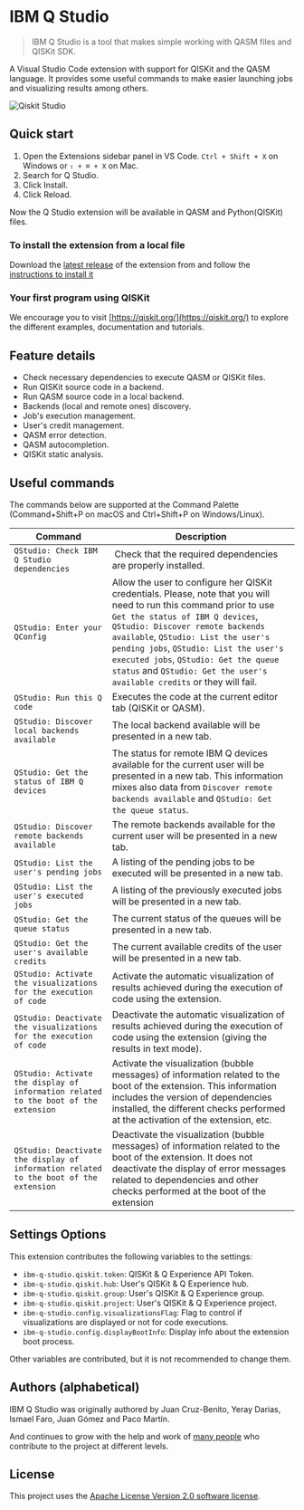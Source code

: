 # IBM Q Studio

> IBM Q Studio is a tool that makes simple working with QASM files and QISKit SDK.

A Visual Studio Code extension with support for QISKit and the QASM language. It provides some useful commands to make easier launching jobs and visualizing results among others.

![Qiskit Studio](https://github.ibm.com/IBMQuantum/qiskit-studio/blob/master/docs/images/execute-sample.gif)


## Quick start

1. Open the Extensions sidebar panel in VS Code. `Ctrl + Shift + X` on Windows or `⇧ + ⌘ + X` on Mac.
2. Search for Q Studio.
3. Click Install.
4. Click Reload.

Now the Q Studio extension will be available in QASM and Python(QISKit) files.

### To install the extension from a local file

Download the [latest release](https://github.ibm.com/IBMQuantum/qiskit-studio/releases) of the extension from and follow the [instructions to install it](https://code.visualstudio.com/docs/editor/extension-gallery#_install-from-a-vsix)

### Your first program using QISKit
We encourage you to visit [https://qiskit.org/](https://qiskit.org/) to explore the different examples, documentation and tutorials. 

## Feature details

* Check necessary dependencies to execute QASM or QISKit files.
* Run QISKit source code in a backend.
* Run QASM source code in a local backend.
* Backends (local and remote ones) discovery.
* Job's execution management.
* User's credit management.
* QASM error detection.
* QASM autocompletion.
* QISKit static analysis.  

## Useful commands

The commands below are supported at the Command Palette (Command+Shift+P on macOS and Ctrl+Shift+P on Windows/Linux).

Command | Description
--- | ---
```QStudio: Check IBM Q Studio dependencies``` | Check that the required dependencies are properly installed.
```QStudio: Enter your QConfig``` | Allow the user to configure her QISKit credentials. Please, note that you will need to run this command prior to use `Get the status of IBM Q devices`, `QStudio: Discover remote backends available`, `QStudio: List the user's pending jobs`, `QStudio: List the user's executed jobs`, `QStudio: Get the queue status` and `QStudio: Get the user's available credits` or they will fail.
```QStudio: Run this Q code``` | Executes the code at the current editor tab (QISKit or QASM).
```QStudio: Discover local backends available``` | The local backend available will be presented in a new tab.
```QStudio: Get the status of IBM Q devices``` | The status for remote IBM Q devices available for the current user will be presented in a new tab. This information mixes also data from `Discover remote backends available` and `QStudio: Get the queue status`.
```QStudio: Discover remote backends available``` | The remote backends available for the current user will be presented in a new tab.
```QStudio: List the user's pending jobs``` | A listing of the pending jobs to be executed will be presented in a new tab.
```QStudio: List the user's executed jobs``` | A listing of the previously executed jobs will be presented in a new tab.
```QStudio: Get the queue status``` | The current status of the queues will be presented in a new tab.
```QStudio: Get the user's available credits``` | The current available credits of the user will be presented in a new tab.
```QStudio: Activate the visualizations for the execution of code``` | Activate the automatic visualization of results achieved during the execution of code using the extension.
```QStudio: Deactivate the visualizations for the execution of code``` | Deactivate the automatic visualization of results achieved during the execution of code using the extension (giving the results in text mode).
```QStudio: Activate the display of information related to the boot of the extension``` | Activate the visualization (bubble messages) of information related to the boot of the extension. This information includes the version of dependencies installed, the different checks performed at the activation of the extension, etc.
```QStudio: Deactivate the display of information related to the boot of the extension``` | Deactivate the visualization (bubble messages) of information related to the boot of the extension. It does not deactivate the display of error messages related to dependencies and other checks performed at the boot of the extension

## Settings Options

This extension contributes the following variables to the settings:

  * `ibm-q-studio.qiskit.token`: QISKit & Q Experience API Token.
  * `ibm-q-studio.qiskit.hub`: User's QISKit & Q Experience hub.
  * `ibm-q-studio.qiskit.group`: User's QISKit & Q Experience group.
  * `ibm-q-studio.qiskit.project`: User's QISKit & Q Experience project.
  * `ibm-q-studio.config.visualizationsFlag`: Flag to control if visualizations are displayed or not for code executions.
  * `ibm-q-studio.config.displayBootInfo`: Display info about the extension boot process.

Other variables are contributed, but it is not recommended to change them.

## Authors (alphabetical)

IBM Q Studio was originally authored by Juan Cruz-Benito, Yeray Darias, Ismael Faro, Juan Gómez and Paco Martín.

And continues to grow with the help and work of [many people](https://github.ibm.com/IBMQuantum/qiskit-studio/graphs/contributors) who contribute to the project at different levels.

## License 
This project uses the [Apache License Version 2.0 software license](https://www.apache.org/licenses/LICENSE-2.0).